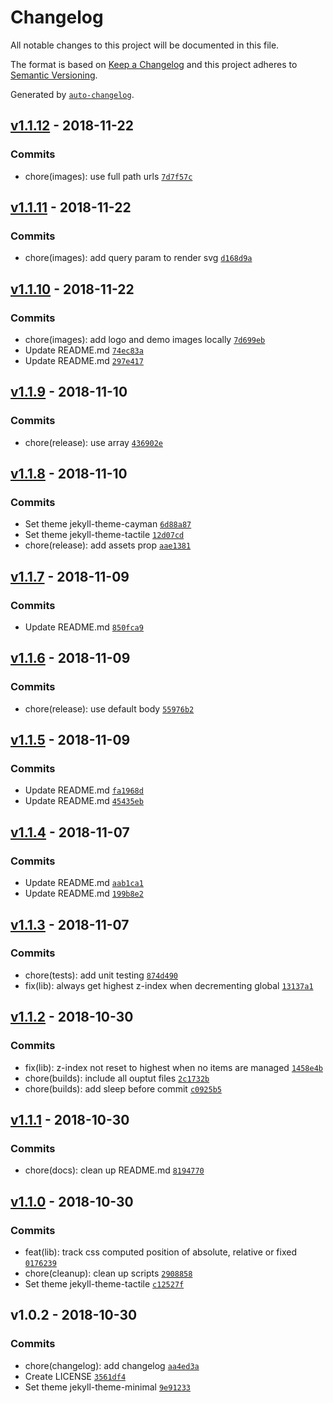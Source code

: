 # Changelog

All notable changes to this project will be documented in this file.

The format is based on [Keep a Changelog](http://keepachangelog.com/en/1.0.0/)
and this project adheres to [Semantic Versioning](http://semver.org/spec/v2.0.0.html).

Generated by [`auto-changelog`](https://github.com/CookPete/auto-changelog).

## [v1.1.12](https://github.com/mcarlucci/layercake/compare/v1.1.11...v1.1.12) - 2018-11-22

### Commits

- chore(images): use full path urls [`7d7f57c`](https://github.com/mcarlucci/layercake/commit/7d7f57cfe11a820fd07a1b90295292e2f22ab375)

## [v1.1.11](https://github.com/mcarlucci/layercake/compare/v1.1.10...v1.1.11) - 2018-11-22

### Commits

- chore(images): add query param to render svg [`d168d9a`](https://github.com/mcarlucci/layercake/commit/d168d9afcb888699606e2c5af2c3986f5e797a8b)

## [v1.1.10](https://github.com/mcarlucci/layercake/compare/v1.1.9...v1.1.10) - 2018-11-22

### Commits

- chore(images): add logo and demo images locally [`7d699eb`](https://github.com/mcarlucci/layercake/commit/7d699eb721f1a7b73e06ef2939358d7d65ebab63)
- Update README.md [`74ec83a`](https://github.com/mcarlucci/layercake/commit/74ec83ade05072aa3bf1f1281f94312a3dd7b9f7)
- Update README.md [`297e417`](https://github.com/mcarlucci/layercake/commit/297e4171fbff24b87389c52df1180744d0ba9078)

## [v1.1.9](https://github.com/mcarlucci/layercake/compare/v1.1.8...v1.1.9) - 2018-11-10

### Commits

- chore(release): use array [`436902e`](https://github.com/mcarlucci/layercake/commit/436902ed2913d2d4dab3954002294029254d0e3f)

## [v1.1.8](https://github.com/mcarlucci/layercake/compare/v1.1.7...v1.1.8) - 2018-11-10

### Commits

- Set theme jekyll-theme-cayman [`6d88a87`](https://github.com/mcarlucci/layercake/commit/6d88a87603dd3e5e8e7d43c6c159f481dc45ce2b)
- Set theme jekyll-theme-tactile [`12d07cd`](https://github.com/mcarlucci/layercake/commit/12d07cd6e51cff3c5c977b83a602f986eef1d208)
- chore(release): add assets prop [`aae1381`](https://github.com/mcarlucci/layercake/commit/aae1381493c3884e741e325dcc96d1a2e7f63718)

## [v1.1.7](https://github.com/mcarlucci/layercake/compare/v1.1.6...v1.1.7) - 2018-11-09

### Commits

- Update README.md [`850fca9`](https://github.com/mcarlucci/layercake/commit/850fca93c62babe2e9fddeb97592886fea48635b)

## [v1.1.6](https://github.com/mcarlucci/layercake/compare/v1.1.5...v1.1.6) - 2018-11-09

### Commits

- chore(release): use default body [`55976b2`](https://github.com/mcarlucci/layercake/commit/55976b2e875e35ba37aa6f571d0729d1b7e0533f)

## [v1.1.5](https://github.com/mcarlucci/layercake/compare/v1.1.4...v1.1.5) - 2018-11-09

### Commits

- Update README.md [`fa1968d`](https://github.com/mcarlucci/layercake/commit/fa1968d2669648ce75df5ec350e76da93f51d1d3)
- Update README.md [`45435eb`](https://github.com/mcarlucci/layercake/commit/45435eb2140e69afa8b76296c3ab1af1857e6504)

## [v1.1.4](https://github.com/mcarlucci/layercake/compare/v1.1.3...v1.1.4) - 2018-11-07

### Commits

- Update README.md [`aab1ca1`](https://github.com/mcarlucci/layercake/commit/aab1ca134e89898100768015bbd9bcd1b823577e)
- Update README.md [`199b8e2`](https://github.com/mcarlucci/layercake/commit/199b8e2e9c8c23e513f626b0c960662b19e26296)

## [v1.1.3](https://github.com/mcarlucci/layercake/compare/v1.1.2...v1.1.3) - 2018-11-07

### Commits

- chore(tests): add unit testing [`874d490`](https://github.com/mcarlucci/layercake/commit/874d490e66c3d5139b27d6d64a0de63186e606ef)
- fix(lib): always get highest z-index when decrementing global [`13137a1`](https://github.com/mcarlucci/layercake/commit/13137a1f4385bcd2a7baa2848e711e08fa52285c)

## [v1.1.2](https://github.com/mcarlucci/layercake/compare/v1.1.1...v1.1.2) - 2018-10-30

### Commits

- fix(lib): z-index not reset to highest when no items are managed [`1458e4b`](https://github.com/mcarlucci/layercake/commit/1458e4b4e2bfdc82ffd12764717d57f67cc23bc8)
- chore(builds): include all ouptut files [`2c1732b`](https://github.com/mcarlucci/layercake/commit/2c1732b334b852a2b1ca445e0c0c8fdc306980e6)
- chore(builds): add sleep before commit [`c0925b5`](https://github.com/mcarlucci/layercake/commit/c0925b5e7f896f2e40670b8c353e89852fa5ba52)

## [v1.1.1](https://github.com/mcarlucci/layercake/compare/v1.1.0...v1.1.1) - 2018-10-30

### Commits

- chore(docs): clean up README.md [`8194770`](https://github.com/mcarlucci/layercake/commit/8194770adfd4c2eb104a2f0da7279d59fe9c5f8d)

## [v1.1.0](https://github.com/mcarlucci/layercake/compare/v1.0.2...v1.1.0) - 2018-10-30

### Commits

- feat(lib): track css computed position of absolute, relative or fixed [`0176239`](https://github.com/mcarlucci/layercake/commit/0176239c0a3353e3ea370cd2fdf439fb59839c5d)
- chore(cleanup): clean up scripts [`2908858`](https://github.com/mcarlucci/layercake/commit/2908858694e1a29def2d85f8ccb1ccd855adfac4)
- Set theme jekyll-theme-tactile [`c12527f`](https://github.com/mcarlucci/layercake/commit/c12527fe1381b52fd688d6389ce9103abc09531f)

## v1.0.2 - 2018-10-30

### Commits

- chore(changelog): add changelog [`aa4ed3a`](https://github.com/mcarlucci/layercake/commit/aa4ed3a746169cd3c97d939a0db744c20903940f)
- Create LICENSE [`3561df4`](https://github.com/mcarlucci/layercake/commit/3561df4ff233b2c7f74cc7b0eafe3b3414d20f88)
- Set theme jekyll-theme-minimal [`9e91233`](https://github.com/mcarlucci/layercake/commit/9e91233245e47002cfbd95ec5e1c8142be27a5a4)
